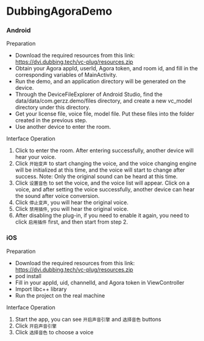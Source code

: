 # DubbingAgoraDemo

### Android

Preparation
* Download the required resources from this link: https://dvi.dubbing.tech/vc-plug/resources.zip
* Obtain your Agora appId, userId, Agora token, and room id, and fill in the corresponding variables of MainActivity.
* Run the demo, and an application directory will be generated on the device.
* Through the DeviceFileExplorer of Android Studio, find the data/data/com.gerzz.demo/files directory, and create a new vc_model directory under this directory.
* Get your license file, voice file, model file. Put these files into the folder created in the previous step.
* Use another device to enter the room.

Interface Operation
1. Click to enter the room. After entering successfully, another device will hear your voice.
2. Click `开始变声` to start changing the voice, and the voice changing engine will be initialized at this time, and the voice will start to change after success. Note: Only the original sound can be heard at this time.
3. Click `设置音色` to set the voice, and the voice list will appear. Click on a voice, and after setting the voice successfully, another device can hear the sound after voice conversion.
4. Click `停止变声`, you will hear the original voice.
5. Click `禁用插件`, you will hear the original voice.
6. After disabling the plug-in, if you need to enable it again, you need to click `启用插件` first, and then start from step 2.

### iOS

Preparation
* Download the required resources from this link: https://dvi.dubbing.tech/vc-plug/resources.zip
* pod install
* Fill in your appId, uid, channelId, and Agora token in ViewController
* Import libc++ library
* Run the project on the real machine

Interface Operation
1. Start the app, you can see `开启声音引擎` and `选择音色` buttons
2. Click `开启声音引擎` 
3. Click `选择音色` to choose a voice
